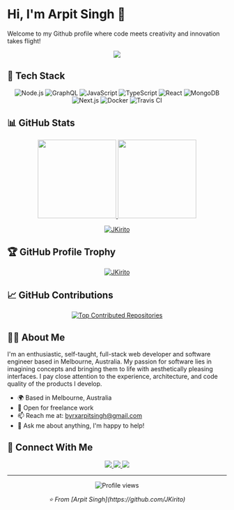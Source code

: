 # Hi, I'm Arpit Singh 👋

Welcome to my Github profile where code meets creativity and innovation takes flight!

<p align="center">
  <a href="https://github.com/JKirito">
    <img src="https://readme-typing-svg.herokuapp.com/?lines=Full-Stack%20Developer;Self-taught;Always%20exploring%20trending%20Tech&font=Fira%20Code&center=true&width=440&height=45&color=f75c7e&vCenter=true&size=22">
  </a>
</p>

## 🚀 Tech Stack

<p align="center">
  <img src="https://img.shields.io/badge/node.js-6DA55F?style=for-the-badge&logo=node.js&logoColor=white" alt="Node.js" />
  <img src="https://img.shields.io/badge/-GraphQL-E10098?style=for-the-badge&logo=graphql&logoColor=white" alt="GraphQL" />
  <img src="https://img.shields.io/badge/javascript-%23323330.svg?style=for-the-badge&logo=javascript&logoColor=%23F7DF1E" alt="JavaScript" />
  <img src="https://img.shields.io/badge/typescript-%23007ACC.svg?style=for-the-badge&logo=typescript&logoColor=white" alt="TypeScript" />
  <img src="https://img.shields.io/badge/react-%2320232a.svg?style=for-the-badge&logo=react&logoColor=%2361DAFB" alt="React" />
  <img src="https://img.shields.io/badge/MongoDB-%234ea94b.svg?style=for-the-badge&logo=mongodb&logoColor=white" alt="MongoDB" />
  <img src="https://img.shields.io/badge/Next-black?style=for-the-badge&logo=next.js&logoColor=white" alt="Next.js" />
  <img src="https://img.shields.io/badge/docker-%230db7ed.svg?style=for-the-badge&logo=docker&logoColor=white" alt="Docker" />
  <img src="https://img.shields.io/badge/travisci-%232B2F33.svg?style=for-the-badge&logo=travis&logoColor=white" alt="Travis CI" />
</p>

## 📊 GitHub Stats

<p align="center">
  <a href="https://github.com/JKirito">
    <img height="180em" src="https://github-readme-stats.vercel.app/api?username=JKirito&show_icons=true&theme=radical&include_all_commits=true&count_private=true"/>
    <img height="180em" src="https://github-readme-stats.vercel.app/api/top-langs/?username=JKirito&layout=compact&langs_count=8&theme=radical"/>
  </a>
</p>

<p align="center">
  <a href="https://github.com/JKirito">
    <img src="https://github-readme-streak-stats.herokuapp.com/?user=JKirito&theme=radical" alt="JKirito" />
  </a>
</p>

## 🏆 GitHub Profile Trophy

<p align="center">
  <a href="https://github.com/ryo-ma/github-profile-trophy">
    <img src="https://github-profile-trophy.vercel.app/?username=JKirito&theme=dracula&column=7" alt="JKirito" />
  </a>
</p>

## 📈 GitHub Contributions

<p align="center">
  <a href="https://github.com/JKirito">
    <img src="https://github-contributor-stats.vercel.app/api?username=JKirito&limit=5&theme=radical&combine_all_yearly_contributions=true" alt="Top Contributed Repositories" />
  </a>
</p>

## 🧑‍💻 About Me

I'm an enthusiastic, self-taught, full-stack web developer and software engineer based in Melbourne, Australia. My passion for software lies in imagining concepts and bringing them to life with aesthetically pleasing interfaces. I pay close attention to the experience, architecture, and code quality of the products I develop.

- 🌍 Based in Melbourne, Australia
- 💼 Open for freelance work
- 📫 Reach me at: [byrxarpitsingh@gmail.com](mailto:byrxarpitsingh@gmail.com)
- 💬 Ask me about anything, I'm happy to help!

## 🤝 Connect With Me

<p align="center">
  <a href="https://www.linkedin.com/in/your-linkedin-profile/">
    <img src="https://img.shields.io/badge/-Arpit%20Singh-0077B5?style=for-the-badge&logo=Linkedin&logoColor=white"/>
  </a>
  <a href="mailto:byrxarpitsingh@gmail.com">
    <img src="https://img.shields.io/badge/-byrxarpitsingh@gmail.com-D14836?style=for-the-badge&logo=Gmail&logoColor=white"/>
  </a>
  <a href="https://github.com/JKirito">
    <img src="https://img.shields.io/badge/-JKirito-181717?style=for-the-badge&logo=github"/>
  </a>
</p>

---

<p align="center">
  <img src="https://komarev.com/ghpvc/?username=JKirito&color=blueviolet&style=flat-square&label=Profile+Views" alt="Profile views" />
</p>

<p align="center">
  <i>⭐️ From [Arpit Singh](https://github.com/JKirito)</i>
</p>
